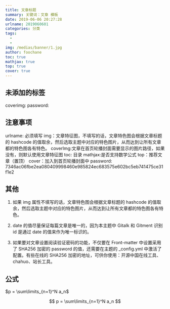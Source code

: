 ```yaml
---
title: 文章标题
summary: 关键词：文章 模板
date: 2019-06-06 20:27:28
urlname: 2019060601
categories: 分类
tags:
  - 
  - 
img: /medias/banner/1.jpg
author: foochane
toc: true
mathjax: true
top: true
cover: true
---
```


## 未添加的标签
coverimg: 
password:

## 注意事项
urlname: 必须填写
img：文章特征图，不填写的话，文章特色图会根据文章标题的 hashcode 的值取余，然后选取主题中对应的特色图片，从而达到让所有文章都的特色图各有特色。
coverImg:文章在首页轮播封面需要显示的图片路径，如果没有，则默认使用文章特征图
toc: 目录
mathjax:是否支持数学公式
top：推荐文章（置顶）
cover：加入到首页轮播封面中
password: 7346ac06fbe2ea080409998460e985824ec683575e602bc5eb741475ce31f1e2

## 其他
1. 如果 img 属性不填写的话，文章特色图会根据文章标题的 hashcode 的值取余，然后选取主题中对应的特色图片，从而达到让所有文章都的特色图各有特色。

2. date 的值尽量保证每篇文章是唯一的，因为本主题中 Gitalk 和 Gitment 识别 id 是通过 date 的值来作为唯一标识的。

3. 如果要对文章设置阅读验证密码的功能，不仅要在 Front-matter 中设置采用了 SHA256 加密的 password 的值，还需要在主题的 _config.yml 中激活了配置。有些在线的 SHA256 加密的地址，可供你使用：开源中国在线工具、chahuo、站长工具。


## 公式
$p = \sum\limits_{n=1}^N a_n$

$$
p = \sum\limits_{n=1}^N a_n
$$